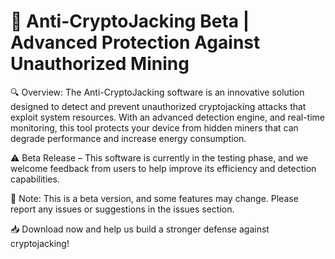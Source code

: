 # 🚀 Anti-CryptoJacking Beta | Advanced Protection Against Unauthorized Mining
🔍 Overview:
The Anti-CryptoJacking software is an innovative solution designed to detect and prevent unauthorized cryptojacking attacks that exploit system resources. With an advanced detection engine, and real-time monitoring, this tool protects your device from hidden miners that can degrade performance and increase energy consumption.

⚠️ Beta Release – This software is currently in the testing phase, and we welcome feedback from users to help improve its efficiency and detection capabilities.

📌 Note:
This is a beta version, and some features may change. Please report any issues or suggestions in the issues section.

📥 Download now and help us build a stronger defense against cryptojacking!
